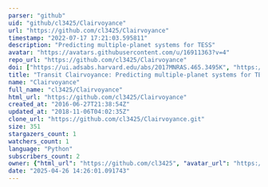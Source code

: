 ```yaml
---
parser: "github"
uid: "github/cl3425/Clairvoyance"
url: "https://github.com/cl3425/Clairvoyance"
timestamp: "2022-07-17 17:21:03.595811"
description: "Predicting multiple-planet systems for TESS"
avatar: "https://avatars.githubusercontent.com/u/16911363?v=4"
repo_url: "https://github.com/cl3425/Clairvoyance"
doi: ["https://ui.adsabs.harvard.edu/abs/2017MNRAS.465.3495K", "https://ui.adsabs.harvard.edu/abs/2016ascl.soft11008K/abstract"]
title: "Transit Clairvoyance: Predicting multiple-planet systems for TESS"
name: "Clairvoyance"
full_name: "cl3425/Clairvoyance"
html_url: "https://github.com/cl3425/Clairvoyance"
created_at: "2016-06-27T21:38:54Z"
updated_at: "2018-11-06T04:02:35Z"
clone_url: "https://github.com/cl3425/Clairvoyance.git"
size: 351
stargazers_count: 1
watchers_count: 1
language: "Python"
subscribers_count: 2
owner: {"html_url": "https://github.com/cl3425", "avatar_url": "https://avatars.githubusercontent.com/u/16911363?v=4", "login": "cl3425", "type": "User"}
date: "2025-04-26 14:26:01.091743"
---
```

